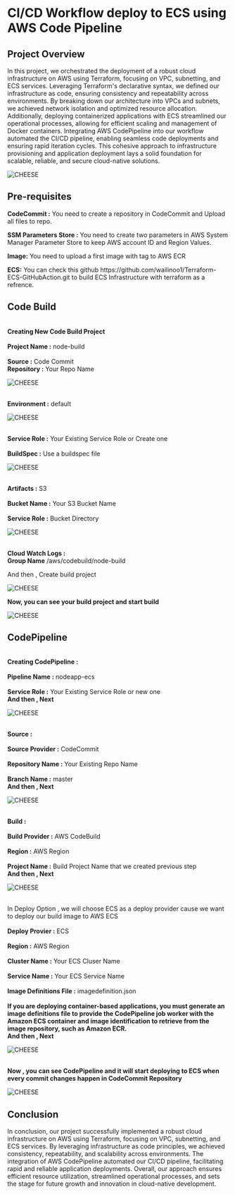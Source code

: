# CI/CD Workflow deploy to ECS using AWS Code Pipeline

<h2>Project Overview</h2>
<p>In this project, we orchestrated the deployment of a robust cloud infrastructure on AWS using Terraform, focusing on VPC, subnetting, and ECS services. Leveraging Terraform's declarative syntax, we defined our infrastructure as code, ensuring consistency and repeatability across environments. By breaking down our architecture into VPCs and subnets, we achieved network isolation and optimized resource allocation. Additionally, deploying containerized applications with ECS streamlined our operational processes, allowing for efficient scaling and management of Docker containers. Integrating AWS CodePipeline into our workflow automated the CI/CD pipeline, enabling seamless code deployments and ensuring rapid iteration cycles. This cohesive approach to infrastructure provisioning and application deployment lays a solid foundation for scalable, reliable, and secure cloud-native solutions.</p>

![CHEESE](images/codepipelinecs.jpg)

<h2>Pre-requisites</h2>
<p><b>CodeCommit :</b> You need to create a repository in CodeCommit and Upload all files to repo.
<p><b>SSM Parameters Store :</b> You need to create two parameters in AWS System Manager Parameter Store to keep AWS account ID and Region Values.</p>
<p><b>Image:</b> You need to upload a first image with tag to AWS ECR</p>
<p><b>ECS:</b> You can check this github https://github.com/wailinoo1/Terraform-ECS-GitHubAction.git to build ECS Infrastructure with terraform as a refrence.</p>

<h2>Code Build</h2>

<p><br><b>Creating New Code Build Project</b></br>
   <br><b>Project Name :</b> node-build </br>
   <br><b>Source :</b> Code Commit </br>
   <b>Repository :</b> Your Repo Name
</p>

![CHEESE](images/bp1.jpg)

<p>
   <br><b>Environment :</b> default </br>
</p>

![CHEESE](images/bp2.jpg)

<p>
   <br><b>Service Role :</b> Your Existing Service Role or Create one </br>
   <br><b>BuildSpec :</b> Use a buildspec file 
</p>

![CHEESE](images/bp3.jpg)

<p>
   <br><b>Artifacts :</b> S3 </br>
   <br><b>Bucket Name :</b> Your S3 Bucket Name </br>
   <br><b>Service Role :</b> Bucket Directory 
</p>

![CHEESE](images/bp4.jpg)

<p>
   <br><b>Cloud Watch Logs : </b> 
   <br><b>Group Name</b> /aws/codebuild/node-build </br>
</p>
<p>And then , Create build project</p>

![CHEESE](images/bp5.jpg)

<p>
   <b>Now, you can see your build project and start build</b> 
</p>

![CHEESE](images/bp6.jpg)

<h2>CodePipeline</h2>

<p>
   <br><b>Creating CodePipeline :</b></br>
   <br><b>Pipeline Name :</b> nodeapp-ecs </br>
   <br><b>Service Role :</b> Your Existing Service Role or new one </br>
   <b>And then , Next</b>
</p>

![CHEESE](images/cp1.jpg)

<p>
   <br><b>Source :</b></br>
   <br><b>Source Provider :</b> CodeCommit </br>
   <br><b>Repository Name :</b> Your Existing Repo Name </br>
   <br><b>Branch Name :</b> master  </br>
   <b>And then , Next</b>
</p>

![CHEESE](images/cp2.jpg)

<p>
   <br><b>Build :</b></br>
   <br><b>Build Provider :</b> AWS CodeBuild </br>
   <br><b>Region :</b> AWS Region </br>
   <br><b>Project Name :</b> Build Project Name that we created previous step  </br>
   <b>And then , Next</b>
</p>

![CHEESE](images/cp3.jpg)

<p>
   <br>In Deploy Option , we will choose ECS as a deploy provider cause we want to deploy our build image to AWS ECS</br>
   <br><b>Deploy Provier :</b> ECS </br>
   <br><b>Region :</b> AWS Region </br>
   <br><b>Cluster Name :</b> Your ECS Cluser Name </br>
   <br><b>Service Name :</b> Your ECS Service Name  </br>
   <br><b>Image Definitions File :</b> imagedefinition.json  </br>
   <br><b>If you are deploying container-based applications, you must generate an image definitions file to provide the CodePipeline job worker with the Amazon ECS container and image identification to retrieve from the image repository, such as Amazon ECR.</b></br>
   <b>And then , Next</b>
</p>

![CHEESE](images/cp4.jpg)

<p>
   <br><b>Now , you can see CodePipeline and it will start deploying to ECS when every commit changes happen in CodeCommit Repository</b></br>
</p>

![CHEESE](images/cp5.jpg)

<h2>Conclusion</h2>
<p>In conclusion, our project successfully implemented a robust cloud infrastructure on AWS using Terraform, focusing on VPC, subnetting, and ECS services. By leveraging infrastructure as code principles, we achieved consistency, repeatability, and scalability across environments. The integration of AWS CodePipeline automated our CI/CD pipeline, facilitating rapid and reliable application deployments. Overall, our approach ensures efficient resource utilization, streamlined operational processes, and sets the stage for future growth and innovation in cloud-native development.</p>
